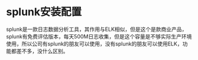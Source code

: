 # splunk安装配置

splunk是一款日志数据分析工具，其作用与ELK相似，但是这个是款商业产品，splunk有免费评估版本，每天500M日志收集，但是这个容量是不够实际生产环境使用，所以公司有splunk的朋友可以使用，没有splunk的朋友可以使用ELK，功能都差不多，没什么区别。

